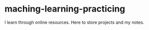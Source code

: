 # maching-learning-practicing
I learn through online resources.
Here to store projects and my notes.
